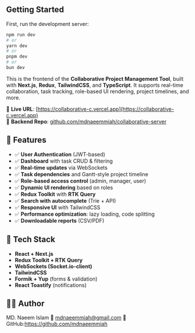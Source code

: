 

## Getting Started

First, run the development server:

```bash
npm run dev
# or
yarn dev
# or
pnpm dev
# or
bun dev
```


This is the frontend of the **Collaborative Project Management Tool**, built with **Next.js**, **Redux**, **TailwindCSS**, and **TypeScript**. It supports real-time collaboration, task tracking, role-based UI rendering, project timelines, and more.

🔗 **Live URL**: [https://collaborative-c.vercel.app](https://collaborative-c.vercel.app)  
🔗 **Backend Repo**: [github.com/mdnaeemmiah/collaborative-server](https://github.com/mdnaeemmiah/collaborative-server)





## 🚀 Features

- ✅ **User Authentication** (JWT-based)
- ✅ **Dashboard** with task CRUD & filtering
- ✅ **Real-time updates** via WebSockets
- ✅ **Task dependencies** and Gantt-style project timeline
- ✅ **Role-based access control** (admin, manager, user)
- ✅ **Dynamic UI rendering** based on roles
- ✅ **Redux Toolkit** with **RTK Query**
- ✅ **Search with autocomplete** (Trie + API)
- ✅ **Responsive UI** with TailwindCSS
- ✅ **Performance optimization**: lazy loading, code splitting
- ✅ **Downloadable reports** (CSV/PDF)



## 🧱 Tech Stack

- **React + Next.js**
- **Redux Toolkit + RTK Query**
- **WebSockets (Socket.io-client)**
- **TailwindCSS**
- **Formik + Yup** (forms & validation)
- **React Toastify** (notifications)



👨‍💻 Author
------------
MD. Naeem Islam
📧 mdnaeemmiah@gmail.com
🐙 GitHub:https://github.com/mdnaeemmiah